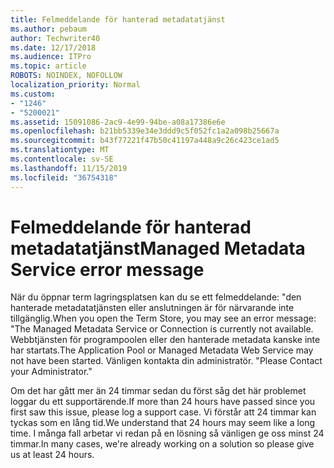 ```yaml
---
title: Felmeddelande för hanterad metadatatjänst
ms.author: pebaum
author: Techwriter40
ms.date: 12/17/2018
ms.audience: ITPro
ms.topic: article
ROBOTS: NOINDEX, NOFOLLOW
localization_priority: Normal
ms.custom:
- "1246"
- "5200021"
ms.assetid: 15091086-2ac9-4e99-94be-a08a17386e6e
ms.openlocfilehash: b21bb5339e34e3ddd9c5f052fc1a2a098b25667a
ms.sourcegitcommit: b43f77221f47b50c41197a448a9c26c423ce1ad5
ms.translationtype: MT
ms.contentlocale: sv-SE
ms.lasthandoff: 11/15/2019
ms.locfileid: "36754318"
---
```

# <a name="managed-metadata-service-error-message"></a><span data-ttu-id="ff2ce-102">Felmeddelande för hanterad metadatatjänst</span><span class="sxs-lookup"><span data-stu-id="ff2ce-102">Managed Metadata Service error message</span></span>

<span data-ttu-id="ff2ce-103">När du öppnar term lagringsplatsen kan du se ett felmeddelande: "den hanterade metadatatjänsten eller anslutningen är för närvarande inte tillgänglig.</span><span class="sxs-lookup"><span data-stu-id="ff2ce-103">When you open the Term Store, you may see an error message: "The Managed Metadata Service or Connection is currently not available.</span></span> <span data-ttu-id="ff2ce-104">Webbtjänsten för programpoolen eller den hanterade metadata kanske inte har startats.</span><span class="sxs-lookup"><span data-stu-id="ff2ce-104">The Application Pool or Managed Metadata Web Service may not have been started.</span></span> <span data-ttu-id="ff2ce-105">Vänligen kontakta din administratör. "</span><span class="sxs-lookup"><span data-stu-id="ff2ce-105">Please Contact your Administrator."</span></span>
  
<span data-ttu-id="ff2ce-106">Om det har gått mer än 24 timmar sedan du först såg det här problemet loggar du ett supportärende.</span><span class="sxs-lookup"><span data-stu-id="ff2ce-106">If more than 24 hours have passed since you first saw this issue, please log a support case.</span></span> <span data-ttu-id="ff2ce-107">Vi förstår att 24 timmar kan tyckas som en lång tid.</span><span class="sxs-lookup"><span data-stu-id="ff2ce-107">We understand that 24 hours may seem like a long time.</span></span> <span data-ttu-id="ff2ce-108">I många fall arbetar vi redan på en lösning så vänligen ge oss minst 24 timmar.</span><span class="sxs-lookup"><span data-stu-id="ff2ce-108">In many cases, we're already working on a solution so please give us at least 24 hours.</span></span>
  